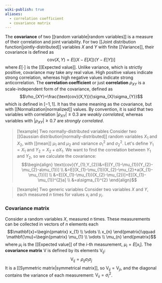 ```yaml
---
wiki-publish: true
aliases:
  - correlation coefficient
  - covariance matrix
---
```

The **covariance** of two [[random variable|random variables]] is a measure of their correlation and joint variability. For two [[Joint distribution function|jointly-distributed]] variables $X$ and $Y$ with finite [[Variance]], their covariance is defined as
$$\text{cov}(X,Y)=E[(X-E[X])(Y-E[Y])]$$
where $E[\cdot]$ is the [[Expected value]]. Unlike variance, which is strictly positive, covariance may take any real value. High positive values indicate strong correlation, whereas high negative values indicate strong anticorrelation. The **correlation coefficient** or just **correlation** $\rho_{XY}$ is a scale-independent form of the covariance, defined as
$$\rho_{XY}=\frac{\text{cov}(X,Y)}{\sigma_{X}\sigma_{Y}}$$
which is defined in $[-1,1]$. It has the same meaning as the covariance, but with [[Normalization|normalized]] values. By convention, it is said that two variables with correlation $\lvert \rho_{XY} \rvert\leq 0.3$ are *weakly correlated*, whereas variables with $\lvert \rho_{XY} \rvert\geq 0.7$ are *strongly correlated*.

> [!example] Two normally-distributed variables
> Consider two [[Gaussian distribution|normally-distributed]] random variables $X_{1}$ and $X_{2}$, with [[mean]] $\mu_{1}$ and $\mu_{2}$ and variance $\sigma ^{2}_{1}$ and $\sigma_{2}^{2}$. Let's define $Y_{1}=X_{1}$ and $Y_{2}=X_{2}+aX_{1}$. We want to find the correlation between $Y_{1}$ and $Y_{2}$, so we calculate the covariance:
> $$\begin{align}
> \text{cov}(Y_{1},Y_{2})&=E[(Y_{1}-\mu_{1})(Y_{2}-\mu_{2}-a\mu_{1})] \\
> &=E[(X_{1}-\mu_{1})(X_{2}-\mu_{2}+a(X_{1}-\mu_{1}))] \\
> &=E[(X_{1}-\mu_{1})(X_{2}-\mu_{2})]+E[(X_{1}-\mu_{1})^{2}a] \\
> &=a\sigma_{1}^{2}
> \end{align}$$

> [!example] Two generic variables
> Consider two variables $X$ and $Y$, each measured $n$ times for values $x_{i}$ and $y_{i}$.

### Covariance matrix
Consider a random variables $X$, measured $n$ times. These measurements can be collected in vectors of $n$ elements each
$$\mathbf{x}=\begin{pmatrix}
x_{1} \\
\vdots \\
x_{n}
\end{pmatrix}\qquad \mathbf{\mu}=\begin{pmatrix}
\mu_{1} \\
\vdots \\
\mu_{n}
\end{pmatrix}$$
where $\mu_{i}$ is the [[Expected value]] of the $i$-th measurement, $\mu_{i}=E[x_{i}]$. The **covariance matrix** $\mathrm{V}$ is defined by its elements $\mathrm{V}_{ij}$:
$$\mathrm{V}_{ij}=\rho_{ij}\sigma_{i}\sigma_{j}$$
It is a [[Symmetric matrix|symmetrical matrix]], so $\mathrm{V}_{ij}=\mathrm{V}_{ji}$, and the diagonal contains the variance of each measurement: $\mathrm{V}_{ii}=\sigma ^{2}_{i}$.